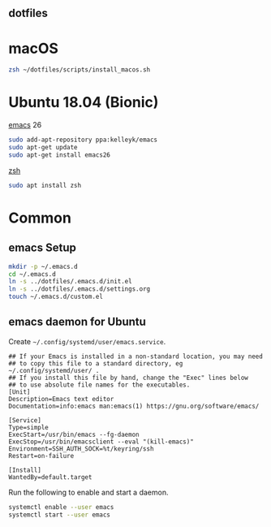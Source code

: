 dotfiles
--------

macOS
=====

```bash
zsh ~/dotfiles/scripts/install_macos.sh
```

Ubuntu 18.04 (Bionic)
=====================

[emacs](https://www.gnu.org/software/emacs/) 26

```bash
sudo add-apt-repository ppa:kelleyk/emacs
sudo apt-get update
sudo apt-get install emacs26
```

[zsh](http://zsh.sourceforge.net)

```bash
sudo apt install zsh
```

Common
======

emacs Setup
-----------
```bash
mkdir -p ~/.emacs.d
cd ~/.emacs.d
ln -s ../dotfiles/.emacs.d/init.el
ln -s ../dotfiles/.emacs.d/settings.org
touch ~/.emacs.d/custom.el
```

emacs daemon for Ubuntu
-----------------------

Create `~/.config/systemd/user/emacs.service`.
```
## If your Emacs is installed in a non-standard location, you may need
## to copy this file to a standard directory, eg ~/.config/systemd/user/ .
## If you install this file by hand, change the "Exec" lines below
## to use absolute file names for the executables.
[Unit]
Description=Emacs text editor
Documentation=info:emacs man:emacs(1) https://gnu.org/software/emacs/

[Service]
Type=simple
ExecStart=/usr/bin/emacs --fg-daemon
ExecStop=/usr/bin/emacsclient --eval "(kill-emacs)"
Environment=SSH_AUTH_SOCK=%t/keyring/ssh
Restart=on-failure

[Install]
WantedBy=default.target
```

Run the following to enable and start a daemon.
```bash
systemctl enable --user emacs                                                                                                                                                                                                                                                    9:49:58
systemctl start --user emacs
```

